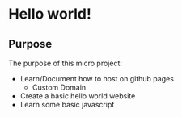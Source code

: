 # Hello world!

## Purpose
The purpose of this micro project:

- Learn/Document how to host on github pages
  - Custom Domain
- Create a basic hello world website
- Learn some basic javascript